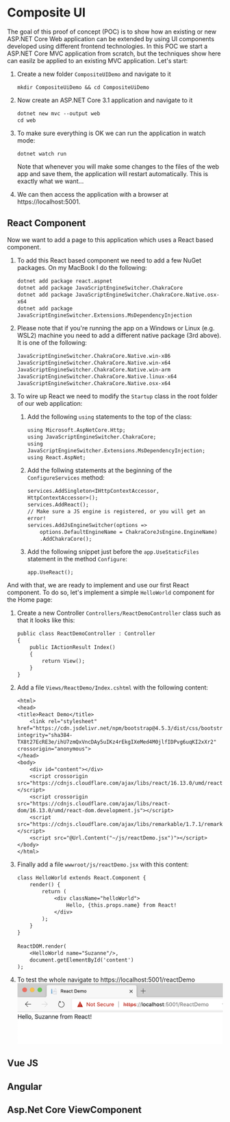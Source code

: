 # Composite UI
The goal of this proof of concept (POC) is to show how an existing or new ASP.NET Core Web application can be extended by using UI components developed using different frontend technologies.
In this POC we start a ASP.NET Core MVC application from scratch, but the techniques show here can easilz be applied to an existing MVC application. Let's start:

1. Create a new folder `CompositeUIDemo` and navigate to it
    ```
    mkdir CompositeUiDemo && cd CompositeUiDemo
    ```

1. Now create an ASP.NET Core 3.1 application and navigate to it
    ```
    dotnet new mvc --output web
    cd web
    ```

1. To make sure everything is OK we can run the application in watch mode:
    ```
    dotnet watch run
    ```
    Note that whenever you will make some changes to the files of the web app and save them, the application will restart automatically. This is exactly what we want...

1. We can then access the application with a browser at https://localhost:5001.

## React Component
Now we want to add a page to this application which uses a React based component. 

1. To add this React based component we need to add a few NuGet packages. On my MacBook I do the following:

    ```
    dotnet add package react.aspnet
    dotnet add package JavaScriptEngineSwitcher.ChakraCore
    dotnet add package JavaScriptEngineSwitcher.ChakraCore.Native.osx-x64
    dotnet add package JavaScriptEngineSwitcher.Extensions.MsDependencyInjection
    ```

1. Please note that if you're running the app on a Windows or Linux (e.g. WSL2) machine you need to add a different native package (3rd above). It is one of the following:

    ```
    JavaScriptEngineSwitcher.ChakraCore.Native.win-x86
    JavaScriptEngineSwitcher.ChakraCore.Native.win-x64
    JavaScriptEngineSwitcher.ChakraCore.Native.win-arm
    JavaScriptEngineSwitcher.ChakraCore.Native.linux-x64
    JavaScriptEngineSwitcher.ChakraCore.Native.osx-x64
    ```

1. To wire up React we need to modify the `Startup` class in the root folder of our web application:
    1. Add the following `using` statements to the top of the class:
        ```
        using Microsoft.AspNetCore.Http;
        using JavaScriptEngineSwitcher.ChakraCore;
        using JavaScriptEngineSwitcher.Extensions.MsDependencyInjection;
        using React.AspNet;
        ```
    1. Add the follwing statements at the beginning of the `ConfigureServices` method:
        ```
        services.AddSingleton<IHttpContextAccessor, HttpContextAccessor>();
        services.AddReact();
        // Make sure a JS engine is registered, or you will get an error!
        services.AddJsEngineSwitcher(options => 
            options.DefaultEngineName = ChakraCoreJsEngine.EngineName)
            .AddChakraCore();
        ```
    1. Add the following snippet just before the `app.UseStaticFiles` statement in the method `Configure`:
        ```
        app.UseReact();
        ```

And with that, we are ready to implement and use our first React component. To do so, let's implement a simple `HelloWorld` component for the Home page:

1. Create a new Controller `Controllers/ReactDemoController` class such as that it looks like this:
    ```
    public class ReactDemoController : Controller
    {
        public IActionResult Index()
        {
            return View();
        }
    }
    ```
1. Add a file `Views/ReactDemo/Index.cshtml` with the following content:
    ```
    <html>
    <head>
    <title>React Demo</title>
        <link rel="stylesheet" href="https://cdn.jsdelivr.net/npm/bootstrap@4.5.3/dist/css/bootstrap.min.css" integrity="sha384-TX8t27EcRE3e/ihU7zmQxVncDAy5uIKz4rEkgIXeMed4M0jlfIDPvg6uqKI2xXr2" crossorigin="anonymous">
    </head>
    <body>
        <div id="content"></div>
        <script crossorigin src="https://cdnjs.cloudflare.com/ajax/libs/react/16.13.0/umd/react.development.js"></script>
        <script crossorigin src="https://cdnjs.cloudflare.com/ajax/libs/react-dom/16.13.0/umd/react-dom.development.js"></script>
        <script src="https://cdnjs.cloudflare.com/ajax/libs/remarkable/1.7.1/remarkable.min.js"></script>
        <script src="@Url.Content("~/js/reactDemo.jsx")"></script>
    </body>
    </html>
    ```
1. Finally add a file `wwwroot/js/reactDemo.jsx` with this content:
    ```
    class HelloWorld extends React.Component {
        render() {
            return (
                <div className="helloWorld">
                    Hello, {this.props.name} from React!
                </div>
            );
        }
    }

    ReactDOM.render(
        <HelloWorld name="Suzanne"/>, 
        document.getElementById('content')
    );
    ```

1. To test the whole navigate to https://localhost:5001/reactDemo
    ![React Demo](./react.png)


## Vue JS

## Angular

## Asp.Net Core ViewComponent
